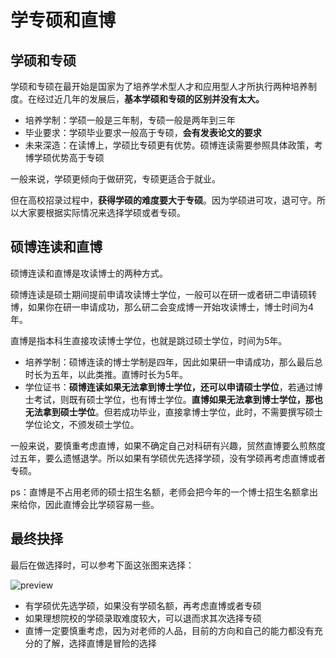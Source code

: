 # 学专硕和直博

## 学硕和专硕

学硕和专硕在最开始是国家为了培养学术型人才和应用型人才所执行两种培养制度。在经过近几年的发展后，**基本学硕和专硕的区别并没有太大。**

- 培养学制：学硕一般是三年制，专硕一般是两年到三年
- 毕业要求：学硕毕业要求一般高于专硕，**会有发表论文的要求**
- 未来深造：在读博上，学硕比专硕更有优势。硕博连读需要参照具体政策，考博学硕优势高于专硕

一般来说，学硕更倾向于做研究，专硕更适合于就业。

但在高校招录过程中，**获得学硕的难度要大于专硕**。因为学硕进可攻，退可守。所以大家要根据实际情况来选择学硕或者专硕。

## **硕博连读和直博**

硕博连读和直博是攻读博士的两种方式。

硕博连读是硕士期间提前申请攻读博士学位，一般可以在研一或者研二申请硕转博，如果你在研一申请成功，那么研二会变成博一开始攻读博士，博士时间为4年。

直博是指本科生直接攻读博士学位，也就是跳过硕士学位，时间为5年。

- 培养学制：硕博连读的博士学制是四年，因此如果研一申请成功，那么最后总时长为五年，以此类推。直博时长为5年。
- 学位证书：**硕博连读如果无法拿到博士学位，还可以申请硕士学位**，若通过博士考试，则既有硕士学位，也有博士学位。**直博如果无法拿到博士学位，那也无法拿到硕士学位**。但若成功毕业，直接拿博士学位，此时，不需要撰写硕士学位论文，不颁发硕士学位。

一般来说，要慎重考虑直博，如果不确定自己对科研有兴趣，贸然直博要么煎熬度过五年，要么遗憾退学。所以如果有学硕优先选择学硕，没有学硕再考虑直博或者专硕。

ps：直博是不占用老师的硕士招生名额，老师会把今年的一个博士招生名额拿出来给你，因此直博会比学硕容易一些。

## 最终抉择

最后在做选择时，可以参考下面这张图来选择：

![preview](https://jhfaoisehoiew.oss-cn-beijing.aliyuncs.com/img/v2-150046e35ad27ba1b25ac0cafccc31d9_r.jpg)

- 有学硕优先选学硕，如果没有学硕名额，再考虑直博或者专硕
- 如果理想院校的学硕录取难度较大，可以退而求其次选择专硕
- 直博一定要慎重考虑，因为对老师的人品，目前的方向和自己的能力都没有充分的了解，选择直博是冒险的选择